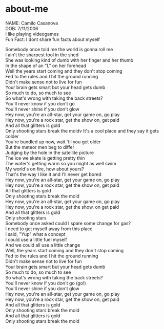 # about-me
NAME: Camilo Casanova<br>
DOB: 7/11/2006<br>
I like playing videogames<br>
Fun Fact: I dont share fun facts about myself<br>

Somebody once told me the world is gonna roll me<br>
I ain't the sharpest tool in the shed<br>
She was looking kind of dumb with her finger and her thumb<br>
In the shape of an "L" on her forehead<br>
Well the years start coming and they don't stop coming<br>
Fed to the rules and I hit the ground running<br>
Didn't make sense not to live for fun<br>
Your brain gets smart but your head gets dumb<br>
So much to do, so much to see<br>
So what's wrong with taking the back streets?<br>
You'll never know if you don't go<br>
You'll never shine if you don't glow<br>
Hey now, you're an all-star, get your game on, go play<br>
Hey now, you're a rock star, get the show on, get paid<br>
And all that glitters is gold<br>
Only shooting stars break the moldv
It's a cool place and they say it gets colder<br>
You're bundled up now, wait 'til you get older<br>
But the meteor men beg to differ<br>
Judging by the hole in the satellite picture<br>
The ice we skate is getting pretty thin<br>
The water's getting warm so you might as well swim<br>
My world's on fire, how about yours?<br>
That's the way I like it and I'll never get bored<br>
Hey now, you're an all-star, get your game on, go play<br>
Hey now, you're a rock star, get the show on, get paid<br>
All that glitters is gold<br>
Only shooting stars break the mold<br>
Hey now, you're an all-star, get your game on, go play<br>
Hey now, you're a rock star, get the show, on get paid<br>
And all that glitters is gold<br>
Only shooting stars<br>
Somebody once asked could I spare some change for gas?<br>
I need to get myself away from this place<br>
I said, "Yup" what a concept<br>
I could use a little fuel myself<br>
And we could all use a little change<br>
Well, the years start coming and they don't stop coming<br>
Fed to the rules and I hit the ground running<br>
Didn't make sense not to live for fun<br>
Your brain gets smart but your head gets dumb<br>
So much to do, so much to see<br>
So what's wrong with taking the back streets?<br>
You'll never know if you don't go (go!)<br>
You'll never shine if you don't glow<br>
Hey now, you're an all-star, get your game on, go play<br>
Hey now, you're a rock star, get the show on, get paid<br>
And all that glitters is gold<br>
Only shooting stars break the mold<br>
And all that glitters is gold<br>
Only shooting stars break the mold<br>


